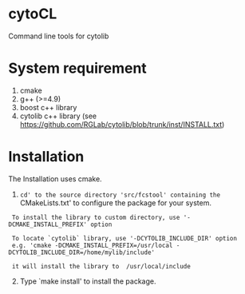 # cytoCL
Command line tools for cytolib

System requirement
============
1. cmake
2. g++ (>=4.9)
3. boost c++ library
4. cytolib c++ library (see https://github.com/RGLab/cytolib/blob/trunk/inst/INSTALL.txt)

Installation
============

   The Installation uses cmake.

   1. `cd' to the source directory 'src/fcstool' containing the `CMakeLists.txt' 
      to configure the package for your system. 

     To install the library to custom directory, use '-DCMAKE_INSTALL_PREFIX' option
     
     To locate `cytolib` library, use '-DCYTOLIB_INCLUDE_DIR' option
     e.g. 'cmake -DCMAKE_INSTALL_PREFIX=/usr/local -DCYTOLIB_INCLUDE_DIR=/home/mylib/include' 
     
     it will install the library to  /usr/local/include 
     

  2. Type `make install' to install the package.

 